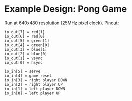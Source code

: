 # Example Design: Pong Game

Run at 640x480 resolution (25MHz pixel clock). Pinout:

```
io_out[7] = red[1]
io_out[6] = red[0]
io_out[5] = green[1]
io_out[4] = green[0]
io_out[3] = blue[1]
io_out[2] = blue[0]
io_out[1] = vsync
io_out[0] = hsync

io_in[5] = serve
io_in[4] = game reset
io_in[3] = right player DOWN
io_in[2] = right player UP
io_in[1] = left player DOWN
io_in[0] = left player UP
```

